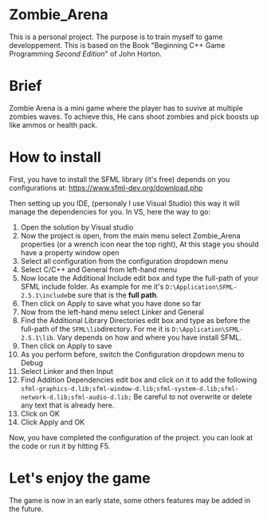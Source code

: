 # Zombie_Arena

This is a personal project. The purpose is to train myself to game developpement.
This is based on the Book "Beginning C++ Game Programming *Second Edition*" of John Horton. 

# Brief

Zombie Arena is a mini game where the player has to suvive at multiple zombies waves.
To achieve this, He cans shoot zombies and pick boosts up like ammos or health pack.

# How to install 


First, you have to install the SFML library (it's free) depends on you configurations at: https://www.sfml-dev.org/download.php

Then setting up you IDE, (personaly I use Visual Studio) this way it will manage the dependencies for you. 
In VS, here the way to go:

1. Open the solution by Visual studio
2. Now the project is open, from the main menu select Zombie_Arena properties (or a wrench icon near the top right),
At this stage you should have a property window open
3. Select all configuration from the configuration dropdown menu
4. Select C/C++ and General from left-hand menu
5. Now locate the Additional Include edit box and type the full-path of your SFML include folder.
As example for me it's `D:\Application\SFML-2.5.1\include`be sure that is the **full path**.
6. Then click on Apply to save what you have done so far
7. Now from the left-hand menu select Linker and General
8. Find the Additional Library Directories edit box and type as before the full-path of the `SFML\lib`directory.
For me it is `D:\Application\SFML-2.5.1\lib`. Vary depends on how and where you have install SFML.
9. Then click on Apply to save
10. As you perform before, switch the Configuration dropdown menu to Debug
11. Select Linker and then Input
12. Find Addition Dependencies edit box and click on it to add the following 
`sfml-graphics-d.lib;sfml-window-d.lib;sfml-system-d.lib;sfml-network-d.lib;sfml-audio-d.lib;`
Be careful to not overwrite or delete any text that is already here.
13. Click on OK
14. Click Apply and OK

Now, you have completed the configuration of the project. you can look at the code or run it by hitting F5.

# Let's enjoy the game

The game is now in an early state, some others features may be added in the future.


